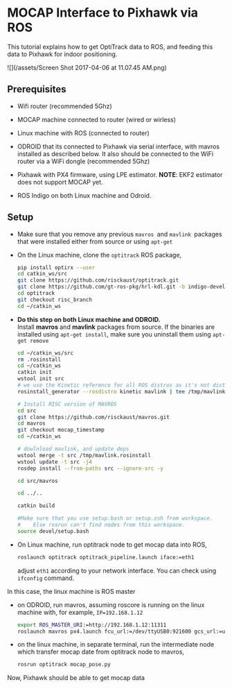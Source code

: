 # MOCAP Interface to Pixhawk via ROS

This tutorial explains how to get OptiTrack data to ROS, and feeding this data to Pixhawk for indoor positioning.

![](/assets/Screen Shot 2017-04-06 at 11.07.45 AM.png)

## Prerequisites

* Wifi router \(recommended 5Ghz\)
* MOCAP machine connected to router \(wired or wirless\)
* Linux machine with ROS \(connected to router\)

* ODROID that its connected to Pixhawk via serial interface, with mavros installed as described below. It also should be connected to the WiFi router via a WiFi dongle \(recommended 5Ghz\)

* Pixhawk with PX4 firmware, using LPE estimator. **NOTE**: EKF2 estimator does not support MOCAP yet.

* ROS Indigo on both Linux machine and Odroid.

## Setup

* Make sure that you remove any previous `mavros `and `mavlink `packages that were installed either from source or using `apt-get`

* On the Linux machine, clone the `optitrack` ROS package, 

  ```sh
  pip install optirx --user
  cd catkin_ws/src
  git clone https://github.com/risckaust/optitrack.git
  git clone https://github.com/gt-ros-pkg/hrl-kdl.git -b indigo-devel
  cd optitrack
  git checkout risc_branch
  cd ~/catkin_ws
  ```

* **Do this step on both Linux machine and ODROID.**  
  Install **mavros** and **mavlink** packages from source. If the binaries are installed using `apt-get install`, make sure you uninstall them using `apt-get remove`

  ```bash
  cd ~/catkin_ws/src
  rm .rosinstall
  cd ~/catkin_ws
  catkin init
  wstool init src
  # we use the Kinetic reference for all ROS distros as it's not distro-specific and up to date
  rosinstall_generator --rosdistro kinetic mavlink | tee /tmp/mavlink.rosinstall

  # Install RISC version of MAVROS
  cd src
  git clone https://github.com/risckaust/mavros.git
  cd mavros
  git checkout mocap_timestamp
  cd ~/catkin_ws

  # dowlnload mavlink, and update deps
  wstool merge -t src /tmp/mavlink.rosinstall
  wstool update -t src -j4
  rosdep install --from-paths src --ignore-src -y

  cd src/mavros

  cd ../..

  catkin build

  #Make sure that you use setup.bash or setup.zsh from workspace.
  #    Else rosrun can't find nodes from this workspace.
  source devel/setup.bash
  ```

* On Linux machine, run optitrack node to get mocap data into ROS,

  ```sh
  roslaunch optitrack optitrack_pipeline.launch iface:=eth1
  ```

  adjust `eth1` according to your network interface. You can check using `ifconfig` command.

In this case, the linux machine is ROS master

* on ODROID, run mavros, assuming roscore is running on the linux machine with, for example, `IP=192.168.1.12`

  ```sh
  export ROS_MASTER_URI:=http://192.168.1.12:11311
  roslaunch mavros px4.launch fcu_url:=/dev/ttyUSB0:921600 gcs_url:=udp://@192.168.1.12
  ```

* on the linux machine, in separate terminal,  run the intermediate node which transfer mocap date from optitrack node to mavros,

  ```sh
  rosrun optitrack mocap_pose.py
  ```

Now, Pixhawk should be able to get mocap data

